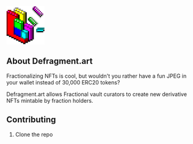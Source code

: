 <img src="https://raw.githubusercontent.com/ecmendenhall/defrag/main/app/defrag/public/img/defrag.png" alt="Defrag Logo" width=100 />

## About Defragment.art

Fractionalizing NFTs is cool, but wouldn't you rather have a fun JPEG in your wallet instead of 30,000 ERC20 tokens?

Defragment.art allows Fractional vault curators to create new derivative NFTs mintable by fraction holders.

## Contributing

1) Clone the repo 
